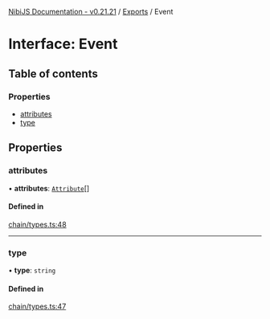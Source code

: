[NibiJS Documentation - v0.21.21](../intro.md) / [Exports](../modules.md) / Event

# Interface: Event

## Table of contents

### Properties

- [attributes](Event.md#attributes)
- [type](Event.md#type)

## Properties

### attributes

• **attributes**: [`Attribute`](Attribute.md)[]

#### Defined in

[chain/types.ts:48](https://github.com/NibiruChain/ts-sdk/blob/9375f67/packages/nibijs/src/chain/types.ts#L48)

---

### type

• **type**: `string`

#### Defined in

[chain/types.ts:47](https://github.com/NibiruChain/ts-sdk/blob/9375f67/packages/nibijs/src/chain/types.ts#L47)
